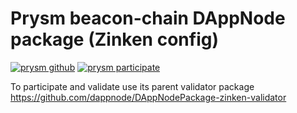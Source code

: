 # Prysm beacon-chain DAppNode package (Zinken config)

[![prysm github](https://img.shields.io/badge/prysm-Github-blue.svg)](https://prylabs.net/)
[![prysm participate](https://img.shields.io/badge/prysm-participate-753a88.svg)](https://prylabs.net/participate?node=dappnode)

To participate and validate use its parent validator package https://github.com/dappnode/DAppNodePackage-zinken-validator
